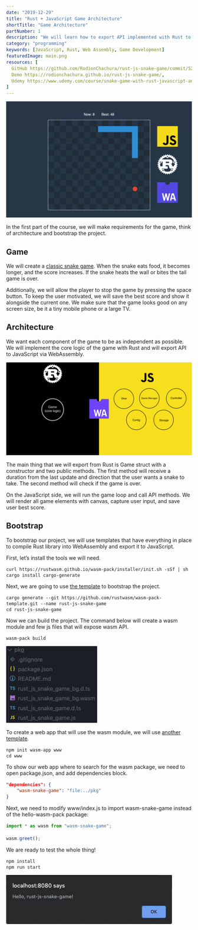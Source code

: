 ```yaml
---
date: "2019-12-29"
title: "Rust + JavaScript Game Architecture"
shortTitle: "Game Architecture"
partNumber: 1
description: "We will learn how to export API implemented with Rust to JavaScript app"
category: "programming"
keywords: [JavaScript, Rust, Web Assembly, Game Development]
featuredImage: main.png
resources: [
  GitHub https://github.com/RodionChachura/rust-js-snake-game/commit/525694f0fdc759a82665f84ca5901f3411f4629d Code Changes,
  Demo https://rodionchachura.github.io/rust-js-snake-game/,
  Udemy https://www.udemy.com/course/snake-game-with-rust-javascript-and-webassembly
]
---
```


![](../main.png)

In the first part of the course, we will make requirements for the game, think of architecture and bootstrap the project.

## Game

We will create a [classic snake game](https://rodionchachura.github.io/rust-js-snake-game/). When the snake eats food, it becomes longer, and the score increases. If the snake heats the wall or bites the tail game is over.

Additionally, we will allow the player to stop the game by pressing the space button. To keep the user motivated, we will save the best score and show it alongside the current one. We make sure that the game looks good on any screen size, be it a tiny mobile phone or a large TV.

## Architecture

We want each component of the game to be as independent as possible. We will implement the core logic of the game with Rust and will export API to JavaScript via WebAssembly.

![Rust | WebAssembly | JavaScript](architecture.png)

The main thing that we will export from Rust is Game struct with a constructor and two public methods. The first method will receive a duration from the last update and direction that the user wants a snake to take. The second method will check if the game is over.

On the JavaScript side, we will run the game loop and call API methods. We will render all game elements with canvas, capture user input, and save user best score.

## Bootstrap

To bootstrap our project, we will use templates that have everything in place to compile Rust library into WebAssembly and export it to JavaScript.

First, let’s install the tools we will need.

```shell{ promptUser: geekrodion }
curl https://rustwasm.github.io/wasm-pack/installer/init.sh -sSf | sh
cargo install cargo-generate
```

Next, we are going to use [the template](https://github.com/rustwasm/wasm-pack-template) to bootstrap the project.

```shell{ promptUser: geekrodion }
cargo generate --git https://github.com/rustwasm/wasm-pack-template.git --name rust-js-snake-game
cd rust-js-snake-game
```

Now we can build the project. The command below will create a wasm module and few js files that will expose wasm API.

```shell{ promptUser: geekrodion }
wasm-pack build
```

![package generated by running the command above](package.png)

To create a web app that will use the wasm module, we will use [another template](https://github.com/rustwasm/create-wasm-app).

```shell{ promptUser: geekrodion }
npm init wasm-app www
cd www
```

To show our web app where to search for the wasm package, we need to open package.json, and add dependencies block.

```json:title=package.json
"dependencies": {
    "wasm-snake-game": "file:../pkg"
}
```

Next, we need to modify www/index.js to import wasm-snake-game instead of the hello-wasm-pack package:

```js:title=www/index.js
import * as wasm from "wasm-snake-game";

wasm.greet();
```

We are ready to test the whole thing!

```shell{ promptUser: geekrodion }
npm install
npm run start
```

![localhost:8080](localhost.png)